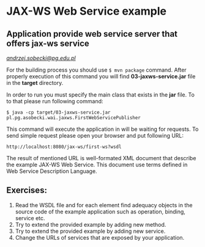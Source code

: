 # JAX-WS Web Service example
## Application provide web service server that offers jax-ws service
*andrzej.sobecki@pg.edu.pl*

For the building process you should use `$ mvn package` command. After properly execution of this command you will find **03-jaxws-service.jar** file in the **target** directory.

In order to run you must specify the main class that exists in the **jar** file. To to that please run following command: 
```
$ java -cp target/03-jaxws-service.jar pl.pg.asobecki.wai.jaxws.FirstWebServicePublisher
```

This command will execute the application in will be waiting for requests. To send simple request please open your browser and put following URL:
```
http://localhost:8080/jax-ws/first-ws?wsdl
```
The result of mentioned URL is well-formated XML document that describe the example JAX-WS Web Service. This document use terms defined in Web Service Description Language.

## Exercises:
1. Read the WSDL file and for each element find adequacy objects in the source code of the example application such as operation, binding, service etc.
2. Try to extend the provided example by adding new method.
3. Try to extend the provided example by adding new service.
4. Change the URLs of services that are exposed by your application.

